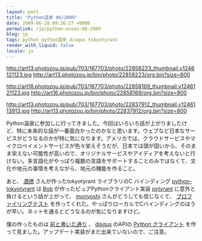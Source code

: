 ```yaml
---
layout: post
title: "Python温泉 06/2009"
date: 2009-06-28 09:26:27 +0000
permalink: /jp/python-onsen-06-2009
blog: jp
tags: python python温泉 disqus tokyotyrant
render_with_liquid: false
locale: ja
---
```


<div class="lightbox">

<http://art13.photozou.jp/pub/703/167703/photo/22858223_thumbnail.v1246121123.jpg>
<http://art13.photozou.jp/bin/photo/22858223/org.bin?size=800>

</div>

<div class="lightbox">

<http://art16.photozou.jp/pub/703/167703/photo/22858169_thumbnail.v1246121123.jpg>
<http://art16.photozou.jp/bin/photo/22858169/org.bin?size=800>

</div>

<div class="lightbox">

<http://art13.photozou.jp/pub/703/167703/photo/22837912_thumbnail.v1246113913.jpg>
<http://art13.photozou.jp/bin/photo/22837912/org.bin?size=800>

</div>

Python温泉に参加しに行ってきました。今回はいろいろ話が上がりましたけど、特に未来的な話が一番面白かったのかなと思います。ウェブなど日本なサービスがどうなるのかが特に気になります。アメリカでは、クラウドサービスやマイクロペイメントサービスが色々栄えそうだが、日本では頭が固いから、そのまま栄えない可能性が高いので、オリジナルサービスやアイディアを考えないと行けない。多言語化がやっぱり複数の言語をサポートすることのみではなくて、文化や地元の事情を考えながら、地元の機能を作ること。

あと、 [酒徳](http://d.hatena.ne.jp/perezvon/) さんが作ったtokyotyrant ライブラリのC
バインディング
[python-tokyotyrant](http://code.google.com/p/python-tokyotyrant/) は
[Bob](http://bob.pythonmac.org/) が作ったピュアPythonクライアント実装
[pytyrant](http://code.google.com/p/pytyrant/) に意外と負けるという話が上がって、
[moriyoshi](http://www.mozo.jp/) さんがどうしても信じなくて、
[プロファイリングテスト](http://www.smipple.net/snippet/moriyoshi/Benchmark%20code%20for%20pytyrant%20and%20python-tokyotyrant)
を作ってくれた。やっぱりローカルでCバインディングのほうが早い。ネットを通るとどうなるのが気になりますけど。

僕の作ったものは [前と書いた通り](http://www.ianlewis.org/jp/python-onsen-tomorrow) 、
[disqus](http://www.disqus.com) のAPIの [Python
クライアント](http://bitbucket.org/IanLewis/disqus-python-client/)
を作って見ました。アップデート実装がまだ出来ていないので、ご注意。
